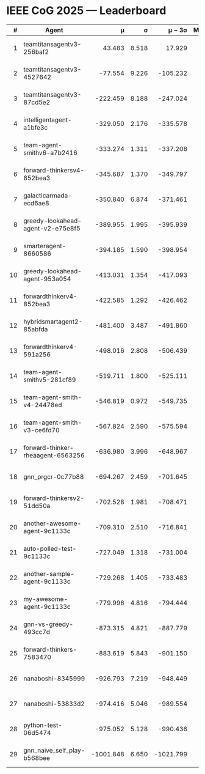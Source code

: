 # IEEE CoG 2025 — Leaderboard

| # | Agent | μ | σ | μ − 3σ | Matches | Updated |
|---:|---|---:|---:|---:|---:|---|
| 1 | teamtitansagentv3-256baf2 | 43.483 | 8.518 | 17.929 | 19716 | 2025-08-24 16:33 |
| 2 | teamtitansagentv3-4527642 | -77.554 | 9.226 | -105.232 | 19390 | 2025-08-24 16:33 |
| 3 | teamtitansagentv3-87cd5e2 | -222.459 | 8.188 | -247.024 | 20426 | 2025-08-24 16:33 |
| 4 | intelligentagent-a1bfe3c | -329.050 | 2.176 | -335.578 | 16367 | 2025-08-24 16:33 |
| 5 | team-agent-smithv6-a7b2416 | -333.274 | 1.311 | -337.208 | 19320 | 2025-08-24 16:33 |
| 6 | forward-thinkersv4-852bea3 | -345.687 | 1.370 | -349.797 | 15530 | 2025-08-24 16:33 |
| 7 | galacticarmada-ecd6ae8 | -350.840 | 6.874 | -371.461 | 18040 | 2025-08-24 16:33 |
| 8 | greedy-lookahead-agent-v2-e75e8f5 | -389.955 | 1.995 | -395.939 | 19830 | 2025-08-24 16:33 |
| 9 | smarteragent-8660586 | -394.185 | 1.590 | -398.954 | 16203 | 2025-08-24 16:33 |
| 10 | greedy-lookahead-agent-953a054 | -413.031 | 1.354 | -417.093 | 18090 | 2025-08-24 16:33 |
| 11 | forwardthinkerv4-852bea3 | -422.585 | 1.292 | -426.462 | 15974 | 2025-08-24 16:33 |
| 12 | hybridsmartagent2-85abfda | -481.400 | 3.487 | -491.860 | 16125 | 2025-08-24 16:33 |
| 13 | forwardthinkerv4-591a256 | -498.016 | 2.808 | -506.439 | 15977 | 2025-08-24 16:33 |
| 14 | team-agent-smithv5-281cf89 | -519.711 | 1.800 | -525.111 | 18840 | 2025-08-24 16:33 |
| 15 | team-agent-smith-v4-24478ed | -546.819 | 0.972 | -549.735 | 19536 | 2025-08-24 16:33 |
| 16 | team-agent-smith-v3-ce6fd70 | -567.824 | 2.590 | -575.594 | 20116 | 2025-08-24 16:33 |
| 17 | forward-thinker-rheaagent-6563256 | -636.980 | 3.996 | -648.967 | 18268 | 2025-08-24 16:33 |
| 18 | gnn_prgcr-0c77b88 | -694.267 | 2.459 | -701.645 | 17100 | 2025-08-24 16:33 |
| 19 | forward-thinkersv2-51dd50a | -702.528 | 1.981 | -708.471 | 18688 | 2025-08-24 16:33 |
| 20 | another-awesome-agent-9c1133c | -709.310 | 2.510 | -716.841 | 20720 | 2025-08-24 16:33 |
| 21 | auto-polled-test-9c1133c | -727.049 | 1.318 | -731.004 | 19980 | 2025-08-24 16:33 |
| 22 | another-sample-agent-9c1133c | -729.268 | 1.405 | -733.483 | 19380 | 2025-08-24 16:33 |
| 23 | my-awesome-agent-9c1133c | -779.996 | 4.816 | -794.444 | 19380 | 2025-08-24 16:33 |
| 24 | gnn-vs-greedy-493cc7d | -873.315 | 4.821 | -887.779 | 15120 | 2025-08-24 16:33 |
| 25 | forward-thinkers-7583470 | -883.619 | 5.843 | -901.150 | 17960 | 2025-08-24 16:33 |
| 26 | nanaboshi-8345999 | -926.793 | 7.219 | -948.449 | 15710 | 2025-08-24 16:33 |
| 27 | nanaboshi-53833d2 | -974.416 | 5.046 | -989.554 | 15120 | 2025-08-24 16:33 |
| 28 | python-test-06d5474 | -975.052 | 5.128 | -990.436 | 15510 | 2025-08-24 16:33 |
| 29 | gnn_naive_self_play-b568bee | -1001.848 | 6.650 | -1021.799 | 15320 | 2025-08-24 16:33 |
